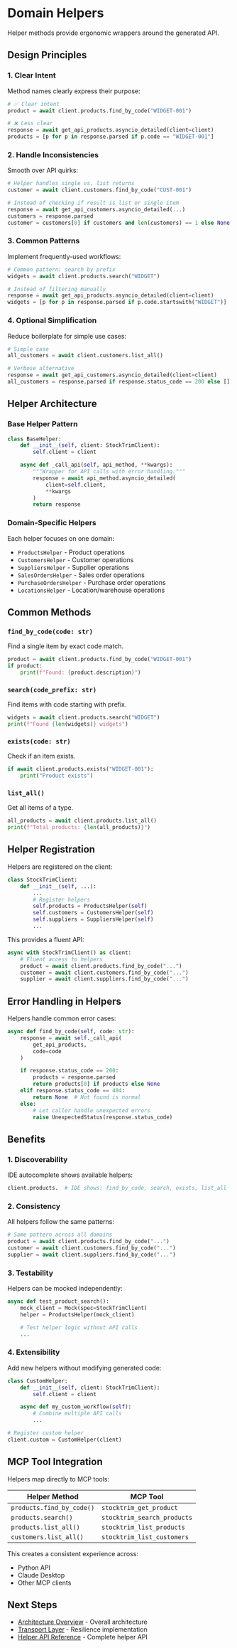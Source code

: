 # Domain Helpers

Helper methods provide ergonomic wrappers around the generated API.

## Design Principles

### 1. Clear Intent

Method names clearly express their purpose:

```python
# ✅ Clear intent
product = await client.products.find_by_code("WIDGET-001")

# ❌ Less clear
response = await get_api_products.asyncio_detailed(client=client)
products = [p for p in response.parsed if p.code == "WIDGET-001"]
```

### 2. Handle Inconsistencies

Smooth over API quirks:

```python
# Helper handles single vs. list returns
customer = await client.customers.find_by_code("CUST-001")

# Instead of checking if result is list or single item
response = await get_api_customers.asyncio_detailed(...)
customers = response.parsed
customer = customers[0] if customers and len(customers) == 1 else None
```

### 3. Common Patterns

Implement frequently-used workflows:

```python
# Common pattern: search by prefix
widgets = await client.products.search("WIDGET")

# Instead of filtering manually
response = await get_api_products.asyncio_detailed(client=client)
widgets = [p for p in response.parsed if p.code.startswith("WIDGET")]
```

### 4. Optional Simplification

Reduce boilerplate for simple use cases:

```python
# Simple case
all_customers = await client.customers.list_all()

# Verbose alternative
response = await get_api_customers.asyncio_detailed(client=client)
all_customers = response.parsed if response.status_code == 200 else []
```

## Helper Architecture

### Base Helper Pattern

```python
class BaseHelper:
    def __init__(self, client: StockTrimClient):
        self.client = client

    async def _call_api(self, api_method, **kwargs):
        """Wrapper for API calls with error handling."""
        response = await api_method.asyncio_detailed(
            client=self.client,
            **kwargs
        )
        return response
```

### Domain-Specific Helpers

Each helper focuses on one domain:

- `ProductsHelper` - Product operations
- `CustomersHelper` - Customer operations
- `SuppliersHelper` - Supplier operations
- `SalesOrdersHelper` - Sales order operations
- `PurchaseOrdersHelper` - Purchase order operations
- `LocationsHelper` - Location/warehouse operations

## Common Methods

### `find_by_code(code: str)`

Find a single item by exact code match.

```python
product = await client.products.find_by_code("WIDGET-001")
if product:
    print(f"Found: {product.description}")
```

### `search(code_prefix: str)`

Find items with code starting with prefix.

```python
widgets = await client.products.search("WIDGET")
print(f"Found {len(widgets)} widgets")
```

### `exists(code: str)`

Check if an item exists.

```python
if await client.products.exists("WIDGET-001"):
    print("Product exists")
```

### `list_all()`

Get all items of a type.

```python
all_products = await client.products.list_all()
print(f"Total products: {len(all_products)}")
```

## Helper Registration

Helpers are registered on the client:

```python
class StockTrimClient:
    def __init__(self, ...):
        ...
        # Register helpers
        self.products = ProductsHelper(self)
        self.customers = CustomersHelper(self)
        self.suppliers = SuppliersHelper(self)
        ...
```

This provides a fluent API:

```python
async with StockTrimClient() as client:
    # Fluent access to helpers
    product = await client.products.find_by_code("...")
    customer = await client.customers.find_by_code("...")
    supplier = await client.suppliers.find_by_code("...")
```

## Error Handling in Helpers

Helpers handle common error cases:

```python
async def find_by_code(self, code: str):
    response = await self._call_api(
        get_api_products,
        code=code
    )

    if response.status_code == 200:
        products = response.parsed
        return products[0] if products else None
    elif response.status_code == 404:
        return None  # Not found is normal
    else:
        # Let caller handle unexpected errors
        raise UnexpectedStatus(response.status_code)
```

## Benefits

### 1. Discoverability

IDE autocomplete shows available helpers:

```python
client.products.  # IDE shows: find_by_code, search, exists, list_all
```

### 2. Consistency

All helpers follow the same patterns:

```python
# Same pattern across all domains
product = await client.products.find_by_code("...")
customer = await client.customers.find_by_code("...")
supplier = await client.suppliers.find_by_code("...")
```

### 3. Testability

Helpers can be mocked independently:

```python
async def test_product_search():
    mock_client = Mock(spec=StockTrimClient)
    helper = ProductsHelper(mock_client)

    # Test helper logic without API calls
    ...
```

### 4. Extensibility

Add new helpers without modifying generated code:

```python
class CustomHelper:
    def __init__(self, client: StockTrimClient):
        self.client = client

    async def my_custom_workflow(self):
        # Combine multiple API calls
        ...

# Register custom helper
client.custom = CustomHelper(client)
```

## MCP Tool Integration

Helpers map directly to MCP tools:

| Helper Method | MCP Tool |
|---------------|----------|
| `products.find_by_code()` | `stocktrim_get_product` |
| `products.search()` | `stocktrim_search_products` |
| `products.list_all()` | `stocktrim_list_products` |
| `customers.list_all()` | `stocktrim_list_customers` |

This creates a consistent experience across:
- Python API
- Claude Desktop
- Other MCP clients

## Next Steps

- [Architecture Overview](overview.md) - Overall architecture
- [Transport Layer](transport.md) - Resilience implementation
- [Helper API Reference](../api/helpers.md) - Complete helper API
